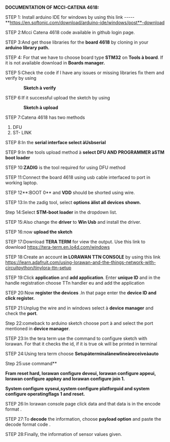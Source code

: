 ﻿**DOCUMENTATION OF MCCI-CATENA 4618:**

STEP 1: Install arduino IDE for windows by using this link ----- **https://en.softonic.com/download/arduino-ide/windows/post**-download

STEP 2:Mcci Catena 4618 code available in github login page.

STEP 3:And get those libraries for the **board 4618** by cloning in your **arduino library path.**

STEP 4: For that we have to choose board type **STM32** on **Tools à board**. If it is not available download in **Boards manager.**

STEP 5:Check the code if I have any issues or missing libraries fix them and verify by using

`        `**Sketch à verify**

STEP 6:If it successful upload the sketch by using

`        `**Sketch à upload**

STEP 7:Catena 4618 has two methods 

1. DFU
1. ST- LINK

STEP 8:In the **serial interface select àUsbserial**

STEP 9:In the tools upload method à **select DFU AND PROGRAMMER àSTM boot loader**

STEP 10:**ZADIG** is the tool required for using DFU method

STEP 11:Connect the board 4618 using usb cable interfaced to port in working laptop.

STEP 12**:BOOT 0** and **VDD** should be shorted using wire.

STEP 13:In the zadig tool, select **options àlist all devices shown.**

Step 14:Select **STM-boot loader** in the dropdown list.

STEP 15:Also change the **driver** to **Win Usb** and install the driver.

STEP 16:now **upload the sketch**

STEP 17:Download **TERA TERM** for view the output. Use this link to download <https://tera-term.en.lo4d.com/windows>

STEP 18:Create an account **in LORAWAN TTN CONSOLE** by using this link <https://learn.adafruit.com/using-lorawan-and-the-things-network-with-circuitpython/tinylora-ttn-setup>

STEP 19:Click **application** and **add application**. Enter **unique ID** and in the handle registration choose TTn handler eu and add the application

STEP 20:Now **register the devices** .In that page enter the **device ID and click register.**

STEP 21:Unplug the wire and in windows select à **device manager** and check the **port**.

Step 22:comeback to arduino sketch choose port à and select the port mentioned in **device manager**.

STEP 23:In the tera term use the command to configure sketch with lorawan. For that it checks the id, if it is true ok will be printed in terminal

STEP 24:Using tera term choose **Setupàterminalànewlineàreceiveàauto**

Step 25:use command** 

**Fram reset hard, lorawan configure deveui, lorawan configure appeui, lorawan configure appkey and lorawan configure join 1.**

**System configure syseui,system configure platforguid and system configure operatingflags 1 and reset.**

STEP 26:In lorawan console page click data and that data is in the encode format .

STEP 27:To **decode** the information, choose **payload option** and paste the decode format code .

STEP 28:Finally, the information of sensor values given.


